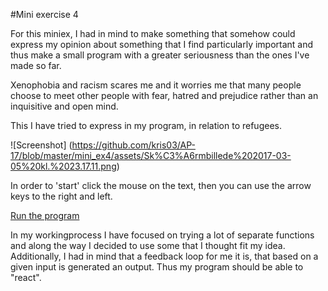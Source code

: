 #Mini exercise 4

For this miniex, I had in mind to make something that somehow could express my opinion about something that I find particularly important and thus make a small program with a greater seriousness than the ones I've made so far. 

Xenophobia and racism scares me and it worries me that many people choose to meet other people with fear, hatred and prejudice rather than an inquisitive and open mind.

This I have tried to express in my program, in relation to refugees.

![Screenshot] (https://github.com/kris03/AP-17/blob/master/mini_ex4/assets/Sk%C3%A6rmbillede%202017-03-05%20kl.%2023.17.11.png)

In order to 'start' click the mouse on the text, then you can use the arrow keys to the right and left.

[Run the program](https://rawgit.com/kris03/AP-17/master/mini_ex4/index.html)

In my workingprocess I have focused on trying a lot of separate functions and along the way I decided to use some that I thought fit my idea. Additionally, I had in mind that a feedback loop for me it is, that based on a given input is generated an output. 
Thus my program should be able to "react".
